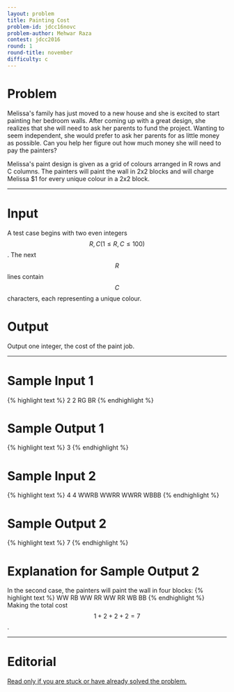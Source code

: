 ```yaml
---
layout: problem
title: Painting Cost
problem-id: jdcc16novc
problem-author: Mehwar Raza
contest: jdcc2016
round: 1
round-title: november
difficulty: c
---
```


# Problem
Melissa's family has just moved to a new house and she is excited to start painting her bedroom walls. After coming up with a great design, she realizes that she will need to ask her parents to fund the project. Wanting to seem independent, she would prefer to ask her parents for as little money as possible. Can you help her figure out how much money she will need to pay the painters?

Melissa's paint design is given as a grid of colours arranged in R rows and C columns. The painters will paint the wall in 2x2 blocks and will charge Melissa $1 for every unique colour in a 2x2 block.

---

# Input
A test case begins with two even integers $$R, C (1 \leq R, C \leq 100)$$. The next $$R$$ lines contain $$C$$ characters, each representing a unique colour.

# Output
Output one integer, the cost of the paint job.

---

# Sample Input 1
{% highlight text %}
2 2
RG
BR
{% endhighlight %}

# Sample Output 1
{% highlight text %}
3
{% endhighlight %}

# Sample Input 2
{% highlight text %}
4 4
WWRB
WWRR
WWRR
WBBB
{% endhighlight %}

# Sample Output 2
{% highlight text %}
7
{% endhighlight %}

# Explanation for Sample Output 2
In the second case, the painters will paint the wall in four blocks:
{% highlight text %}
WW  RB  WW  RR
WW  RR  WB  BB
{% endhighlight %}
Making the total cost $$1+2+2+2=7$$.

---

# Editorial
[Read only if you are stuck or have already solved the problem.](/cpt-editorials/jdcc/2016/november/c)